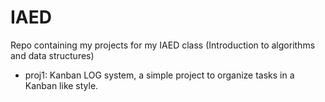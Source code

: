 # IAED
Repo containing my projects for my IAED class (Introduction to algorithms and data structures)

- proj1: Kanban LOG system, a simple project to organize tasks in a Kanban like style.
